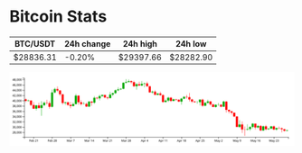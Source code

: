 # Bitcoin Stats

BTC/USDT|24h change|24h high|24h low|
|---|---|---|---|
|$28836.31|-0.20%|$29397.66|$28282.90|

<img src="./chart.svg">
